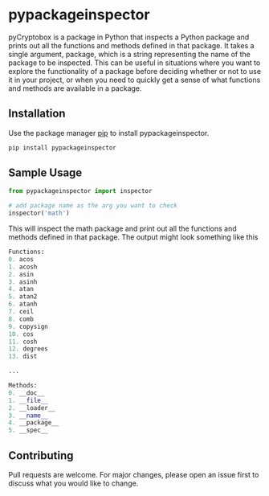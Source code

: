 
# pypackageinspector

pyCryptobox is a package in Python that inspects a Python package and prints out all the functions and methods defined in that package. It takes a single argument, package, which is a string representing the name of the package to be inspected.
This can be useful in situations where you want to explore the functionality of a package before deciding whether or not to use it in your project, or when you need to quickly get a sense of what functions and methods are available in a package.

## Installation

Use the package manager [pip](https://pip.pypa.io/en/stable/) to install pypackageinspector.

```bash
pip install pypackageinspector
```

## Sample Usage

```python
from pypackageinspector import inspector

# add package name as the arg you want to check
inspector('math')


```

This will inspect the math package and print out all the functions and methods defined in that package. The output might look something like this

```python
Functions:
0. acos
1. acosh
2. asin
3. asinh
4. atan
5. atan2
6. atanh
7. ceil
8. comb
9. copysign
10. cos
11. cosh
12. degrees
13. dist

...

Methods:
0. __doc__
1. __file__
2. __loader__
3. __name__
4. __package__
5. __spec__


```

## Contributing

Pull requests are welcome. For major changes, please open an issue first
to discuss what you would like to change.

